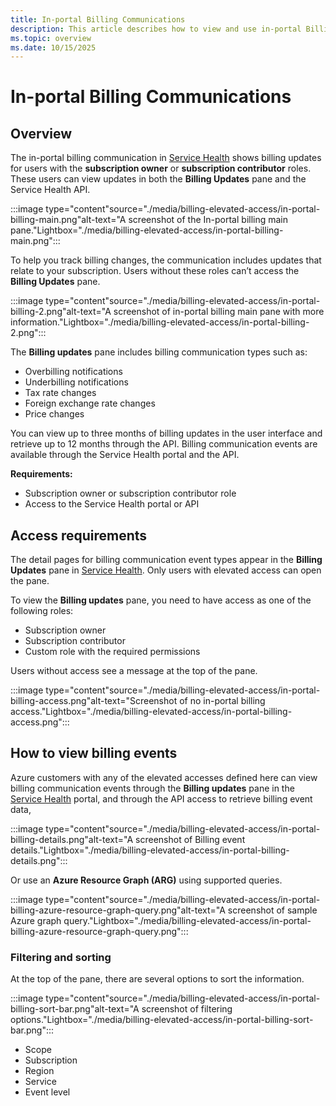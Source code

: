 ```yaml
---
title: In-portal Billing Communications
description: This article describes how to view and use in-portal Billing communications
ms.topic: overview
ms.date: 10/15/2025
---
```


# In-portal Billing Communications

## Overview

The in-portal billing communication in [Service Health](service-health-overview.md) shows billing updates for users with the **subscription owner** or **subscription contributor** roles. These users can view updates in both the **Billing Updates** pane and the Service Health API.

:::image type="content"source="./media/billing-elevated-access/in-portal-billing-main.png"alt-text="A screenshot of the In-portal billing main pane."Lightbox="./media/billing-elevated-access/in-portal-billing-main.png":::


To help you track billing changes, the communication includes updates that relate to your subscription. Users without these roles can’t access the **Billing Updates** pane.

:::image type="content"source="./media/billing-elevated-access/in-portal-billing-2.png"alt-text="A screenshot of in-portal billing main pane with more information."Lightbox="./media/billing-elevated-access/in-portal-billing-2.png":::


The **Billing updates** pane includes billing communication types such as:

- Overbilling notifications
- Underbilling notifications
- Tax rate changes
- Foreign exchange rate changes
- Price changes

You can view up to three months of billing updates in the user interface and retrieve up to 12 months through the API. Billing communication events are available through the Service Health portal and the API.

**Requirements:**

- Subscription owner or subscription contributor role
- Access to the Service Health portal or API


## Access requirements

The detail pages for billing communication event types appear in the **Billing Updates** pane in [Service Health](service-health-overview.md). Only users with elevated access can open the pane.

To view the **Billing updates** pane, you need to have access as one of the following roles:

- Subscription owner
- Subscription contributor
- Custom role with the required permissions

Users without access see a message at the top of the pane.

:::image type="content"source="./media/billing-elevated-access/in-portal-billing-access.png"alt-text="Screenshot of no in-portal billing access."Lightbox="./media/billing-elevated-access/in-portal-billing-access.png":::

## How to view billing events

Azure customers with any of the elevated accesses defined here can view billing communication events through the **Billing updates** pane  in the [Service Health](service-health-overview.md) portal, and through the API access to retrieve billing event data,
  
:::image type="content"source="./media/billing-elevated-access/in-portal-billing-details.png"alt-text="A screenshot of Billing event details."Lightbox="./media/billing-elevated-access/in-portal-billing-details.png":::

Or use an **Azure Resource Graph (ARG)** using supported queries.
  
:::image type="content"source="./media/billing-elevated-access/in-portal-billing-azure-resource-graph-query.png"alt-text="A screenshot of sample Azure graph query."Lightbox="./media/billing-elevated-access/in-portal-billing-azure-resource-graph-query.png":::

### Filtering and sorting
At the top of the pane, there are several options to sort the information.

:::image type="content"source="./media/billing-elevated-access/in-portal-billing-sort-bar.png"alt-text="A screenshot of filtering options."Lightbox="./media/billing-elevated-access/in-portal-billing-sort-bar.png":::

- Scope
- Subscription
- Region
- Service
- Event level
